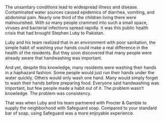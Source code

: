 The unsanitary conditions lead to widespread illness and disease.
Contaminated water sources caused epidemics of diarrhea, vomiting,
and abdominal pain. Nearly one third of the children living there were
malnourished. With so many people crammed into such a small space,
viruses and bacterial infections spread rapidly. It was this public
health crisis that had brought Stephen Luby to Pakistan.

Luby and his team realized that in an environment with poor
sanitation, the simple habit of washing your hands could make a real
difference in the health of the residents. But they soon discovered that
many people were already aware that handwashing was important.

And yet, despite this knowledge, many residents were washing their
hands in a haphazard fashion. Some people would just run their hands
under the water quickly. Others would only wash one hand. Many
would simply forget to wash their hands before preparing food.
Everyone said handwashing was important, but few people made a
habit out of it. The problem wasn’t knowledge. The problem was
consistency.

That was when Luby and his team partnered with Procter & Gamble
to supply the neighborhood with Safeguard soap. Compared to your
standard bar of soap, using Safeguard was a more enjoyable
experience.